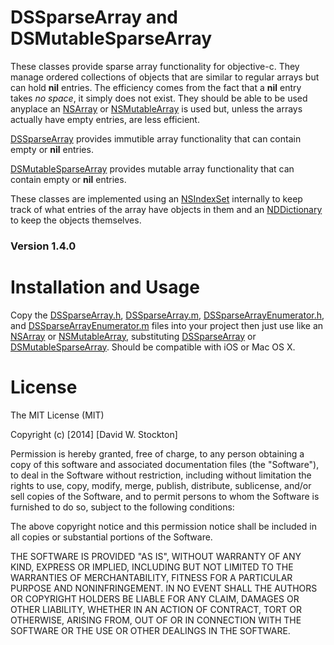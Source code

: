 # DSSparseArray and DSMutableSparseArray

These classes provide sparse array functionality for objective-c. They manage ordered collections of objects that are similar to regular arrays but can hold **nil** entries. The efficiency comes from the fact that a **nil** entry takes _no space_, it simply does not exist. They should be able to be used anyplace an [NSArray][] or [NSMutableArray][] is used but, unless the arrays actually have empty entries, are less efficient.

[DSSparseArray][] provides immutible array functionality that can contain empty or **nil** entries.

[DSMutableSparseArray][] provides mutable array functionality that can contain empty or **nil** entries.

These classes are implemented using an [NSIndexSet][] internally to keep track of what entries of the array have objects in them and an [NDDictionary][] to keep the objects themselves.

### Version 1.4.0

# Installation and Usage
Copy the [DSSparseArray.h][], [DSSparseArray.m][], [DSSparseArrayEnumerator.h][], and [DSSparseArrayEnumerator.m][] files into your project then just use like an [NSArray][] or [NSMutableArray][], substituting [DSSparseArray][] or [DSMutableSparseArray][].
Should be compatible with iOS or Mac OS X.

# License
The MIT License (MIT)

Copyright (c) [2014] [David W. Stockton]

Permission is hereby granted, free of charge, to any person obtaining a copy of this software and associated documentation files (the "Software"), to deal in the Software without restriction, including without limitation the rights to use, copy, modify, merge, publish, distribute, sublicense, and/or sell copies of the Software, and to permit persons to whom the Software is furnished to do so, subject to the following conditions:

The above copyright notice and this permission notice shall be included in all copies or substantial portions of the Software.

THE SOFTWARE IS PROVIDED "AS IS", WITHOUT WARRANTY OF ANY KIND, EXPRESS OR IMPLIED, INCLUDING BUT NOT LIMITED TO THE WARRANTIES OF MERCHANTABILITY, FITNESS FOR A PARTICULAR PURPOSE AND NONINFRINGEMENT. IN NO EVENT SHALL THE AUTHORS OR COPYRIGHT HOLDERS BE LIABLE FOR ANY CLAIM, DAMAGES OR OTHER LIABILITY, WHETHER IN AN ACTION OF CONTRACT, TORT OR OTHERWISE, ARISING FROM, OUT OF OR IN CONNECTION WITH THE SOFTWARE OR THE USE OR OTHER DEALINGS IN THE SOFTWARE.


[NSArray]: https://developer.apple.com/library/mac/documentation/Cocoa/Reference/Foundation/Classes/NSArray_Class/NSArray.html#//apple_ref/occ/cl/NSArray
[NSMutableArray]: https://developer.apple.com/library/mac/documentation/Cocoa/Reference/Foundation/Classes/NSMutableArray_Class/Reference/Reference.html
[NSIndexSet]: https://developer.apple.com/library/mac/documentation/cocoa/reference/foundation/classes/NSIndexSet_Class/Reference/Reference.html#//apple_ref/occ/cl/NSIndexSet
[NDDictionary]: https://developer.apple.com/library/mac/documentation/Cocoa/Reference/Foundation/Classes/NSDictionary_Class/Reference/Reference.html#//apple_ref/occ/cl/NSDictionary
[DSSparseArray]: DSSparseArray.md
[DSMutableSparseArray]: DSMutableSparseArray.md
[DSSparseArray.h]: DSSparseArray.h
[DSSparseArray.m]: DSSparseArray.m
[DSSparseArrayEnumerator.h]: DSSparseArrayEnumerator.h
[DSSparseArrayEnumerator.m]: DSSparseArrayEnumerator.m